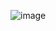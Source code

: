 ![image](https://github.com/ilrexho2011/Project-EULER-Possible-Solutions-Problems-401_to_500/assets/61479363/bf71ec00-934d-40d9-a180-35190145ae46)

